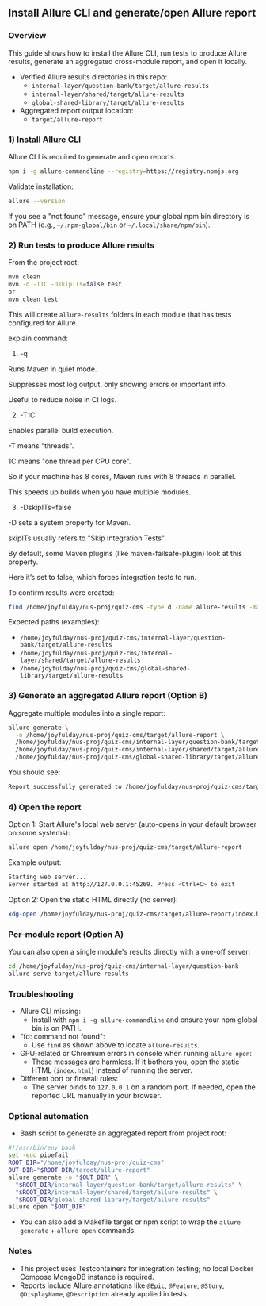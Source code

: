 ## Install Allure CLI and generate/open Allure report

### Overview
This guide shows how to install the Allure CLI, run tests to produce Allure results, generate an aggregated cross-module report, and open it locally.

- Verified Allure results directories in this repo:
  - `internal-layer/question-bank/target/allure-results`
  - `internal-layer/shared/target/allure-results`
  - `global-shared-library/target/allure-results`
- Aggregated report output location:
  - `target/allure-report`

### 1) Install Allure CLI
Allure CLI is required to generate and open reports.

```bash
npm i -g allure-commandline --registry=https://registry.npmjs.org
```

Validate installation:
```bash
allure --version
```

If you see a "not found" message, ensure your global npm bin directory is on PATH (e.g., `~/.npm-global/bin` or `~/.local/share/npm/bin`).

### 2) Run tests to produce Allure results
From the project root:
```bash
mvn clean
mvn -q -T1C -DskipITs=false test
or
mvn clean test
```

This will create `allure-results` folders in each module that has tests configured for Allure.

explain command:
1. -q

Runs Maven in quiet mode.

Suppresses most log output, only showing errors or important info.

Useful to reduce noise in CI logs.

2. -T1C

Enables parallel build execution.

-T means "threads".

1C means "one thread per CPU core".

So if your machine has 8 cores, Maven runs with 8 threads in parallel.

This speeds up builds when you have multiple modules.

3. -DskipITs=false

-D sets a system property for Maven.

skipITs usually refers to "Skip Integration Tests".

By default, some Maven plugins (like maven-failsafe-plugin) look at this property.

Here it’s set to false, which forces integration tests to run.




To confirm results were created:
```bash
find /home/joyfulday/nus-proj/quiz-cms -type d -name allure-results -maxdepth 4
```

Expected paths (examples):
- `/home/joyfulday/nus-proj/quiz-cms/internal-layer/question-bank/target/allure-results`
- `/home/joyfulday/nus-proj/quiz-cms/internal-layer/shared/target/allure-results`
- `/home/joyfulday/nus-proj/quiz-cms/global-shared-library/target/allure-results`

### 3) Generate an aggregated Allure report (Option B)
Aggregate multiple modules into a single report:
```bash
allure generate \
  -o /home/joyfulday/nus-proj/quiz-cms/target/allure-report \
  /home/joyfulday/nus-proj/quiz-cms/internal-layer/question-bank/target/allure-results \
  /home/joyfulday/nus-proj/quiz-cms/internal-layer/shared/target/allure-results \
  /home/joyfulday/nus-proj/quiz-cms/global-shared-library/target/allure-results
```

You should see:
```bash
Report successfully generated to /home/joyfulday/nus-proj/quiz-cms/target/allure-report
```

### 4) Open the report
Option 1: Start Allure's local web server (auto-opens in your default browser on some systems):
```bash
allure open /home/joyfulday/nus-proj/quiz-cms/target/allure-report
```
Example output:
```bash
Starting web server...
Server started at http://127.0.0.1:45269. Press <Ctrl+C> to exit
```

Option 2: Open the static HTML directly (no server):
```bash
xdg-open /home/joyfulday/nus-proj/quiz-cms/target/allure-report/index.html 2>/dev/null || true
```

### Per-module report (Option A)
You can also open a single module's results directly with a one-off server:
```bash
cd /home/joyfulday/nus-proj/quiz-cms/internal-layer/question-bank
allure serve target/allure-results
```

### Troubleshooting
- Allure CLI missing:
  - Install with `npm i -g allure-commandline` and ensure your npm global bin is on PATH.
- "fd: command not found":
  - Use `find` as shown above to locate `allure-results`.
- GPU-related or Chromium errors in console when running `allure open`:
  - These messages are harmless. If it bothers you, open the static HTML (`index.html`) instead of running the server.
- Different port or firewall rules:
  - The server binds to `127.0.0.1` on a random port. If needed, open the reported URL manually in your browser.

### Optional automation
- Bash script to generate an aggregated report from project root:
```bash
#!/usr/bin/env bash
set -euo pipefail
ROOT_DIR="/home/joyfulday/nus-proj/quiz-cms"
OUT_DIR="$ROOT_DIR/target/allure-report"
allure generate -o "$OUT_DIR" \
  "$ROOT_DIR/internal-layer/question-bank/target/allure-results" \
  "$ROOT_DIR/internal-layer/shared/target/allure-results" \
  "$ROOT_DIR/global-shared-library/target/allure-results"
allure open "$OUT_DIR"
```
- You can also add a Makefile target or npm script to wrap the `allure generate` + `allure open` commands.

### Notes
- This project uses Testcontainers for integration testing; no local Docker Compose MongoDB instance is required.
- Reports include Allure annotations like `@Epic`, `@Feature`, `@Story`, `@DisplayName`, `@Description` already applied in tests.


